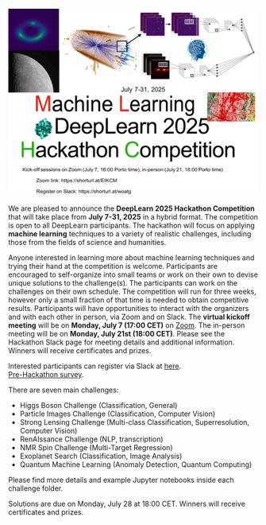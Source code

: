 ![Deeplearn Banner](HackathonPosterDeepLearn2025_short.png)

We are pleased to announce the **DeepLearn 2025 Hackathon Competition** that will take place from **July 7-31, 2025** in a hybrid format. The competition is open to all DeepLearn participants. The hackathon will focus on applying **machine learning** techniques to a variety of realistic challenges, including those from the fields of science and humanities. 

<!-- Please find the competition poster at [this link](https://bit.ly/4eLoTu6) -->

<!-- The agenda for the hackathon can be found here: [https://indico.cern.ch/event/1432069/](https://indico.cern.ch/event/1432069/) -->

Anyone interested in learning more about machine learning techniques and trying their hand at the competition is welcome. Participants are encouraged to self-organize into small teams or work on their own to devise unique solutions to the challenge(s). The participants can work on the challenges on their own schedule. The competition will run for three weeks, however only a small fraction of that time is needed to obtain competitive results. Participants will have opportunities to interact with the organizers and with each other in person, via Zoom and on Slack. The **virtual kickoff meeting** will be on **Monday, July 7 (17:00 CET)** on [Zoom](https://ua-edu.zoom.us/j/83389981726?pwd=YUfkyzuqXhI1gq5YydKd8wSEqDO0kN.1). The in-person meeting will be on **Monday, July 21st (18:00 CET)**. Please see the Hackathon Slack page for meeting details and additional information. Winners will receive certificates and prizes.

 Interested participants can register via Slack at [here](https://join.slack.com/t/deeplearn2025/shared_invite/zt-37ui86edf-9mE3_Myw231FdaS5UlGyDw).   
 [Pre-Hackathon survey](https://universityofalabama.az1.qualtrics.com/jfe/form/SV_8bJJW9ehpwxjyZ0).

There are seven main challenges:
* Higgs Boson Challenge (Classification, General)
* Particle Images Challenge (Classification, Computer Vision)
* Strong Lensing Challenge (Multi-class Classification, Superresolution, Computer Vision)
* RenAIssance Challenge (NLP, transcription)
* NMR Spin Challenge (Multi-Target Regression)
* Exoplanet Search (Classification, Image Analysis)
* Quantum Machine Learning (Anomaly Detection, Quantum Computing)


Please find more details and example Jupyter notebooks inside each challenge folder. 

Solutions are due on Monday, July 28 at 18:00 CET. Winners will receive certificates and prizes.
